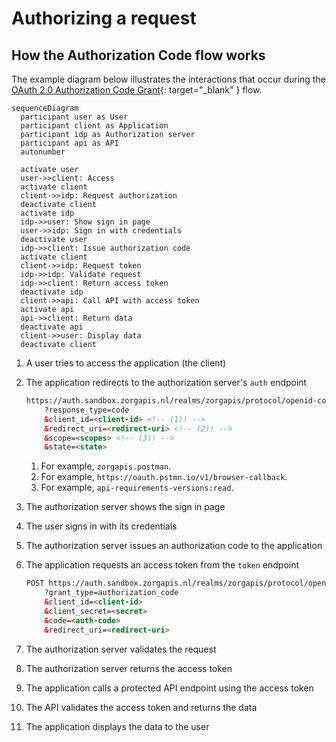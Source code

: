 ﻿# Authorizing a request

## How the Authorization Code flow works

The example diagram below illustrates the interactions that occur during the [OAuth 2.0 Authorization Code Grant](
https://oauth.net/2/grant-types/authorization-code/){: target="_blank" } flow.

``` mermaid
sequenceDiagram
  participant user as User
  participant client as Application
  participant idp as Authorization server
  participant api as API
  autonumber
  
  activate user
  user->>client: Access
  activate client
  client->>idp: Request authorization
  deactivate client
  activate idp
  idp->>user: Show sign in page
  user->>idp: Sign in with credentials
  deactivate user
  idp->>client: Issue authorization code
  activate client
  client->>idp: Request token
  idp->>idp: Validate request
  idp->>client: Return access token
  deactivate idp
  client->>api: Call API with access token
  activate api
  api->>client: Return data
  deactivate api
  client->>user: Display data
  deactivate client
```

1. A user tries to access the application (the client)
2. The application redirects to the authorization server's `auth` endpoint
    ```html
    https://auth.sandbox.zorgapis.nl/realms/zorgapis/protocol/openid-connect/auth
        ?response_type=code
        &client_id=<client-id> <!-- (1)! -->
        &redirect_uri=<redirect-uri> <!-- (2)! -->
        &scope=<scopes> <!-- (3)! -->
        &state=<state>
    ```

    1.  For example, `zorgapis.postman`.
    2.  For example, `https://oauth.pstmn.io/v1/browser-callback`.
    3.  For example, `api-requirements-versions:read`.

3. The authorization server shows the sign in page
4. The user signs in with its credentials
5. The authorization server issues an authorization code to the application
6. The application requests an access token from the `token` endpoint
    ```html
    POST https://auth.sandbox.zorgapis.nl/realms/zorgapis/protocol/openid-connect/token
        ?grant_type=authorization_code
        &client_id=<client-id>
        &client_secret=<secret>
        &code=<auth-code>
        &redirect_uri=<redirect-uri>
    ```

7. The authorization server validates the request
8. The authorization server returns the access token
9. The application calls a protected API endpoint using the access token
10. The API validates the access token and returns the data
11. The application displays the data to the user